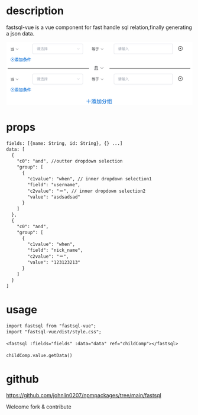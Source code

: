 # description

fastsql-vue is a vue component for fast handle sql relation,finally generating a json data.

![这是图片](https://github.com/johnlin0207/npmpackages/blob/main/fastsql/public/demo.png?raw=true "fastsql-vue")

# props

    fields: [{name: String, id: String}, {} ...]
    data: [
      {
        "c0": "and", //outter dropdown selection
        "group": [
          {
            "c1value": "when", // inner dropdown selection1
            "field": "username",
            "c2value": "＝", // inner dropdown selection2
            "value": "asdsadsad"
          }
        ]
      },
      {
        "c0": "and",
        "group": [
          {
            "c1value": "when",
            "field": "nick_name",
            "c2value": "＝",
            "value": "123123213"
          }
        ]
      }
    ]

# usage
    import fastsql from "fastsql-vue";
    import "fastsql-vue/dist/style.css";
    
    <fastsql :fields="fields" :data="data" ref="childComp"></fastsql>

    childComp.value.getData()
    
# github
https://github.com/johnlin0207/npmpackages/tree/main/fastsql

Welcome fork & contribute
